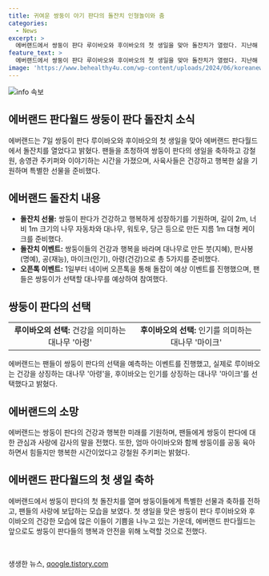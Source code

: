 ```yaml
---
title: 귀여운 쌍둥이 아기 판다의 돌잔치 인형놀이와 춤
categories:
  - News
excerpt: >
  에버랜드에서 쌍둥이 판다 루이바오와 후이바오의 첫 생일을 맞아 돌잔치가 열렸다. 지난해 7월 7일 태어난 쌍둥이 판다는 건강하게 성장하여 첫 돌을 맞이했다. 이를 기념하기 위해 에버랜드에서는 쌍둥이 판다와 함께하는 이벤트를 진행하고, 팬들과의 소중한 시간을 가졌다. 또한, 쌍둥이 판다의 건강과 행복을 바라는 바램을 담아 돌잡이 이벤트까지 열렸다. 2마리의 판다는 각각 건강과 인기를 상징하는 대나무를 선택하여 축하받았다. 이를 통해 쌍둥이 판다의 멋진 성장을 응원하는 팬들의 사랑과 관심이 예상된다.
feature_text: >
  에버랜드에서 쌍둥이 판다 루이바오와 후이바오의 첫 생일을 맞아 돌잔치가 열렸다. 지난해 7월 7일 태어난 쌍둥이 판다는 건강하게 성장하여 첫 돌을 맞이했다. 이를 기념하기 위해 에버랜드에서는 쌍둥이 판다와 함께하는 이벤트를 진행하고, 팬들과의 소중한 시간을 가졌다. 또한, 쌍둥이 판다의 건강과 행복을 바라는 바램을 담아 돌잡이 이벤트까지 열렸다. 2마리의 판다는 각각 건강과 인기를 상징하는 대나무를 선택하여 축하받았다. 이를 통해 쌍둥이 판다의 멋진 성장을 응원하는 팬들의 사랑과 관심이 예상된다.
image: 'https://www.behealthy4u.com/wp-content/uploads/2024/06/koreanews.jpg'
---
```


<p><img src="https://www.behealthy4u.com/wp-content/uploads/2024/06/koreanews.jpg" alt="info 속보" /></p>

<h2 data-ke-size="size26">에버랜드 판다월드 쌍둥이 판다 돌잔치 소식</h2>

<p data-ke-size="size16">에버랜드는 7일 쌍둥이 판다 루이바오와 후이바오의 첫 생일을 맞아 에버랜드 판다월드에서 돌잔치를 열었다고 밝혔다. 팬들을 초청하여 쌍둥이 판다의 생일을 축하하고 강철원, 송영관 주키퍼와 이야기하는 시간을 가졌으며, 사육사들은 건강하고 행복한 삶을 기원하며 특별한 선물을 준비했다.
</p>

<h2 data-ke-size="size26">에버랜드 돌잔치 내용</h2>

<ul>
  <li><b>돌잔치 선물:</b> 쌍둥이 판다가 건강하고 행복하게 성장하기를 기원하며, 길이 2m, 너비 1m 크기의 나무 자동차와 대나무, 워토우, 당근 등으로 만든 지름 1m 대형 케이크를 준비했다.</li>
  <li><b>돌잔치 이벤트:</b> 쌍둥이들의 건강과 행복을 바라며 대나무로 만든 붓(지혜), 판사봉(명예), 공(재능), 마이크(인기), 아령(건강)으로 총 5가지를 준비했다.</li>
  <li><b>오픈톡 이벤트:</b> 1일부터 네이버 오픈톡을 통해 돌잡이 예상 이벤트를 진행했으며, 팬들은 쌍둥이가 선택할 대나무를 예상하여 참여했다.</li>
</ul>

<h2 data-ke-size="size26">쌍둥이 판다의 선택</h2>

<table>
  <tr>
    <td style="text-align: center; height: 17px;"><b>루이바오의 선택:</b> 건강을 의미하는 대나무 '아령'</td>
    <td style="text-align: center; height: 17px;"><b>후이바오의 선택:</b> 인기를 의미하는 대나무 '마이크'</td>
  </tr>
</table>

<p data-ke-size="size16">에버랜드는 팬들이 쌍둥이 판다의 선택을 예측하는 이벤트를 진행했고, 실제로 루이바오는 건강을 상징하는 대나무 '아령'을, 후이바오는 인기를 상징하는 대나무 '마이크'를 선택했다고 밝혔다.</p>

<h2 data-ke-size="size26">에버랜드의 소망</h2>

<p data-ke-size="size16">에버랜드는 쌍둥이 판다의 건강과 행복한 미래를 기원하며, 팬들에게 쌍둥이 판다에 대한 관심과 사랑에 감사의 말을 전했다. 또한, 엄마 아이바오와 함께 쌍둥이를 공동 육아하면서 힘들지만 행복한 시간이었다고 강철원 주키퍼는 밝혔다.</p>

<h2 data-ke-size="size26">에버랜드 판다월드의 첫 생일 축하</h2>

<p data-ke-size="size16">에버랜드에서 쌍둥이 판다의 첫 돌잔치를 열며 쌍둥이들에게 특별한 선물과 축하를 전하고, 팬들의 사랑에 보답하는 모습을 보였다. 첫 생일을 맞은 쌍둥이 판다 루이바오와 후이바오의 건강한 모습에 많은 이들이 기쁨을 나누고 있는 가운데, 에버랜드 판다월드는 앞으로도 쌍둥이 판다들의 행복과 안전을 위해 노력할 것으로 전했다.</p>

<p data-ke-size="size16">&nbsp;</p>
생생한 뉴스, <a href="https://qoogle.tistory.com" rel="dofollow">qoogle.tistory.com</a>


